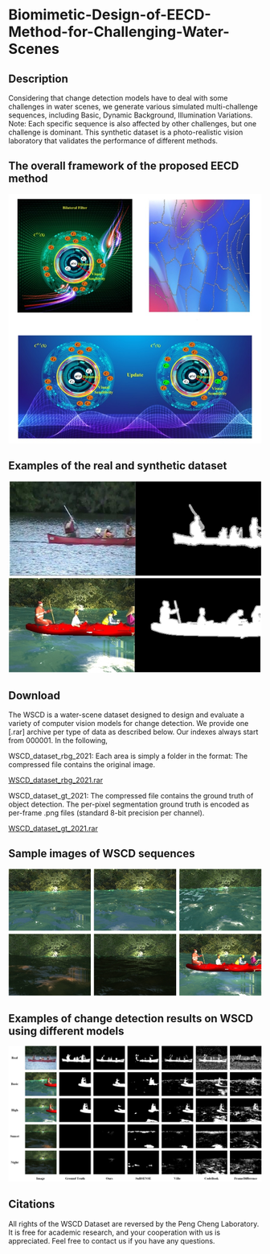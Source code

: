 # Biomimetic-Design-of-EECD-Method-for-Challenging-Water-Scenes

## Description
Considering that change detection models have to deal with some challenges in water scenes, we generate various simulated multi-challenge sequences, 
including Basic, Dynamic Background, Illumination Variations. Note: Each specific sequence is also affected by other challenges, but one challenge is dominant.
This synthetic dataset is a photo-realistic vision laboratory that validates the performance of different methods.

## The overall framework of the proposed EECD method
![image](https://github.com/PC-Lab-Virtual-Reality/Biomimetic-Design-of-EECD-Method-for-Challenging-Water-Scenes/blob/main/Figure/fig1.jpg)

## Examples of the real and synthetic dataset
![image](https://github.com/PC-Lab-Virtual-Reality/Biomimetic-Design-of-EECD-Method-for-Challenging-Water-Scenes/blob/main/Figure/fig2.jpg)


## Download
The WSCD is a water-scene dataset designed to design and evaluate a variety of computer vision models for change detection.
We provide one [.rar] archive per type of data as described below. Our indexes always start from 000001. In the following,

WSCD_dataset_rbg_2021: Each area is simply a folder in the format: The compressed file contains the original image.

[WSCD_dataset_rbg_2021.rar](https://drive.google.com/file/d/1aNI2fUiC0U3NZ_5XAv7qVwIdm2RHrhPX/view?usp=sharing)

WSCD_dataset_gt_2021: The compressed file contains the ground truth of object detection. The per-pixel segmentation ground truth is encoded as per-frame .png files (standard 8-bit precision per channel).

[WSCD_dataset_gt_2021.rar](https://drive.google.com/file/d/1eUqWA3AenOuF58kuySkImw9JeU8HZLoK/view?usp=sharing)

## Sample images of WSCD sequences
![image](https://github.com/PC-Lab-Virtual-Reality/Biomimetic-Design-of-EECD-Method-for-Challenging-Water-Scenes/blob/main/Figure/fig3.jpg)

## Examples of change detection results on WSCD using different models
![image](https://github.com/PC-Lab-Virtual-Reality/Biomimetic-Design-of-EECD-Method-for-Challenging-Water-Scenes/blob/main/Figure/fig4.jpg)

## Citations
All rights of the WSCD Dataset are reversed by the Peng Cheng Laboratory. It is free for academic research, and your cooperation with us is appreciated. Feel free to contact us if you have any questions.

